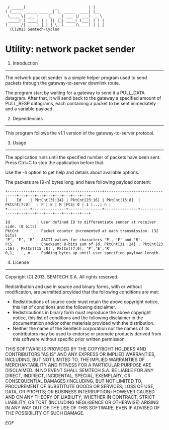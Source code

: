 	 / _____)             _              | |    
	( (____  _____ ____ _| |_ _____  ____| |__  
	 \____ \| ___ |    (_   _) ___ |/ ___)  _ \ 
	 _____) ) ____| | | || |_| ____( (___| | | |
	(______/|_____)_|_|_| \__)_____)\____)_| |_|
	  (C)2013 Semtech-Cycleo

Utility: network packet sender
===============================

1. Introduction
----------------

The network packet sender is a simple helper program used to send packets 
through the gateway-to-server downlink route.

The program start by waiting for a gateway to send it a PULL_DATA datagram.
After that, it will send back to the gateway a specified amount of PULL_RESP 
datagrams, each containing a packet to be sent immediately and a variable 
payload.

2. Dependencies
----------------

This program follows the v1.1 version of the gateway-to-server protocol.

3. Usage
---------

The application runs until the specified number of packets have been sent.
Press Ctrl+C to stop the application before that.

Use the -h option to get help and details about available options.

The packets are [9-n] bytes long, and have following payload content:
```
+----------+---------------+---------------+---------------+---------------+---+---+---+---+---+---+---+---+
|    Id    | PktCnt[31:24] | PktCnt[23:16] | PktCnt[15:8]  | PktCnt[7:0]   | P | E | R |FCS| 0 | 1 |...| n |
+----------+---------------+---------------+---------------+---------------+---+---+---+---+---+---+---+---+

Id            : User defined ID to differentiate sender at receiver side. (8 bits)
PktCnt        : Packet counter incremented at each transmission. (32 bits)
‘P’, ‘E’, ‘R’ : ASCII values for characters 'P', 'E' and 'R'.
FCS           : Checksum: 8-bits sum of Id, PktCnt[31 :24] , PktCnt[23 :16] , PktCnt[15 :8] , PktCnt[7:0], ‘P’,’E’,’R’
0,1, ..., n   : Padding bytes up until user specified payload length.
```

4. License
-----------

Copyright (C) 2013, SEMTECH S.A.
All rights reserved.

Redistribution and use in source and binary forms, with or without
modification, are permitted provided that the following conditions are met:

* Redistributions of source code must retain the above copyright
  notice, this list of conditions and the following disclaimer.
* Redistributions in binary form must reproduce the above copyright
  notice, this list of conditions and the following disclaimer in the
  documentation and/or other materials provided with the distribution.
* Neither the name of the Semtech corporation nor the
  names of its contributors may be used to endorse or promote products
  derived from this software without specific prior written permission.

THIS SOFTWARE IS PROVIDED BY THE COPYRIGHT HOLDERS AND CONTRIBUTORS "AS IS" AND
ANY EXPRESS OR IMPLIED WARRANTIES, INCLUDING, BUT NOT LIMITED TO, THE IMPLIED
WARRANTIES OF MERCHANTABILITY AND FITNESS FOR A PARTICULAR PURPOSE ARE
DISCLAIMED. IN NO EVENT SHALL SEMTECH S.A. BE LIABLE FOR ANY
DIRECT, INDIRECT, INCIDENTAL, SPECIAL, EXEMPLARY, OR CONSEQUENTIAL DAMAGES
(INCLUDING, BUT NOT LIMITED TO, PROCUREMENT OF SUBSTITUTE GOODS OR SERVICES;
LOSS OF USE, DATA, OR PROFITS; OR BUSINESS INTERRUPTION) HOWEVER CAUSED AND
ON ANY THEORY OF LIABILITY, WHETHER IN CONTRACT, STRICT LIABILITY, OR TORT
(INCLUDING NEGLIGENCE OR OTHERWISE) ARISING IN ANY WAY OUT OF THE USE OF THIS
SOFTWARE, EVEN IF ADVISED OF THE POSSIBILITY OF SUCH DAMAGE.

*EOF*
